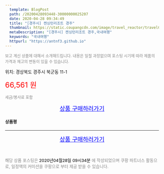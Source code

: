 ```yaml
---
  template: BlogPost
  path: /20200428093448-30000000025207
  date: 2020-04-28 09:34:49
  title: "[경주시] 켄싱턴리조트 경주"
  thumbnail: https://static.coupangcdn.com/image/travel_reactor/travelConnect/hotel/C00242129/a431cd04-7744-42db-8e2d-192ab27020dc.jpg
  metaDescription: "[경주시] 켄싱턴리조트 경주,국내여행"
  keywords: "국내여행"
  httpurl: "https://antnf3.github.io"
---
```

  
<span style="color: #888;font-size:0.8rem">보고 계신 상품에 대해서 소개해드립니다.
내용은 일절 과장없으며 포스팅 시기에 따라 제품의 가격과 재고의 변동이 있을 수 있습니다.</span>
  
<span style="font-size: 0.9rem;">위치: 경상북도 경주시 북군동 11-1</span>
  

  
<span style="color: red;font-size: 1.5rem;">66,561 원</span>
  
<span style="color: #888;font-size:0.8rem">세금/봉사료 포함</span>





<p align="center"><a href="http://me2.do/GQKi44eV" style="font-size: 1.2rem; color: blue;">상품 구매하러가기</a></p>

#### 상품평
  

  
---
  
<p align="center"><a href="http://me2.do/GQKi44eV" style="font-size: 1.2rem; color: blue;">상품 구매하러가기</a></p>
  
<br>
  
<span style="font-size: 0.85rem; color: #888;">해당 상품 포스팅은 <span style="color: #000;"> 2020년04월28일 09시34분 </span> 에 작성되었으며 쿠팡 파트너스 활동으로, 일정액의 커미션을 쿠팡으로 부터 제공 받을 수 있습니다.</span>